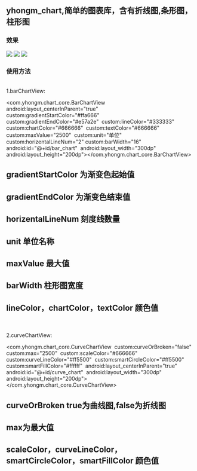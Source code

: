  ## yhongm_chart,简单的图表库，含有折线图,条形图，柱形图
 
 ### 效果
 
<img src="/preview/Screenshot_1491750474.png">
<img src="/preview/Screenshot_1491750643.png">
<img src="/preview/Screenshot_1491750379.png">

 ### 使用方法
 
</br>
1.barChartView:

<com.yhongm.chart_core.BarChartView     android:layout_centerInParent="true"     custom:gradientStartColor="#ffa666"     custom:gradientEndColor="#e57a2e"     custom:lineColor="#333333"     custom:chartColor="#666666"     custom:textColor="#666666"     custom:maxValue="2500"     custom:unit="单位"     custom:horizentalLineNum="2"
    custom:barWidth="16"     android:id="@+id/bar_chart"     android:layout_width="300dp"     android:layout_height="200dp"></com.yhongm.chart_core.BarChartView>
	
 ## gradientStartColor 为渐变色起始值
 ## gradientEndColor 为渐变色结束值
 ## horizentalLineNum 刻度线数量
 ## unit 单位名称
 ## maxValue 最大值
 ## barWidth 柱形图宽度
 ## lineColor，chartColor，textColor 颜色值
	
</br>
</br>
2.curveChartView:

<com.yhongm.chart_core.CurveChartView     custom:curveOrBroken="false"     custom:max="2500"     custom:scaleColor="#666666"     custom:curveLineColor="#ff5500"     custom:smartCircleColor="#ff5500"     custom:smartFillColor="#ffffff"     android:layout_centerInParent="true"     android:id="@+id/curve_chart"     android:layout_width="300dp"     android:layout_height="200dp"> </com.yhongm.chart_core.CurveChartView>
 
  ## curveOrBroken true为曲线图,false为折线图
  ## max为最大值
  ## scaleColor，curveLineColor，smartCircleColor，smartFillColor 颜色值


